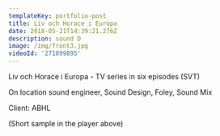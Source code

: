 ```yaml
---
templateKey: portfolio-post
title: Liv och Horace i Europa
date: 2018-05-21T14:39:21.276Z
description: sound D
image: /img/front3.jpg
videoId: '271099895'
---
```

Liv och Horace i Europa - TV series in six episodes (SVT)

On location sound engineer, Sound Design, Foley, Sound Mix

Client: ABHL

(Short sample in the player above)
